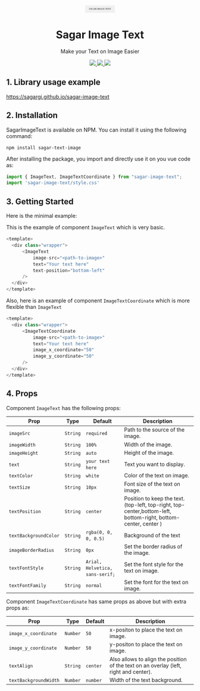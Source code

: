 <p align="center">
	<img src="src/assets/sit.svg" width="80">
</p>
<h1 align=center>Sagar Image Text</h1>
<p align=center>Make your Text on Image Easier</p>
<p align="center">
<a href="https://www.npmjs.com/package/sagar-image-text">
<img src="https://img.shields.io/npm/v/sagar-image-text"/> 
<img src="https://img.shields.io/npm/dm/sagar-image-text"/>
</a> 
<a href="https://vuejs.org/">
<img src="https://img.shields.io/badge/vue-3-brightgreen.svg"/>
</a>
</p>

##  1. Library usage example

https://sagargi.github.io/sagar-image-text

## 2. Installation

SagarImageText is available on NPM. You can install it using the following command:

```
npm install sagar-text-image
```
After installing the package, you import and directly use it on you vue code as:

```javascript
import { ImageText, ImageTextCoordinate } from "sagar-image-text";
import 'sagar-image-text/style.css'
```

## 3. Getting Started
Here is the minimal example:

This is the example of component `ImageText` which is very basic.
```javascript
<template>
  <div class="wrapper">
      <ImageText
          image-src="<path-to-image>"
          text="Your text here"
          text-position="bottom-left"
      />
  </div>
</template>
```

Also, here is an example of component `ImageTextCoordinate` which is more flexible than `ImageText`

```javascript
<template>
  <div class="wrapper">
      <ImageTextCoordinate
          image-src="<path-to-image>"
          text="Your text here"
          image_x_coordinate="50"
          image_y_coordinate="50"
      />
  </div>
</template>
```

## 4. Props
Component `ImageText` has the following props:

| Prop        | Type          | Default              | Description                                                                                                    |
|-------------|---------------|----------------------|----------------------------------------------------------------------------------------------------------------|
| `imageSrc` | `String`      | `required`           | Path to the source of the image.                                                                               |
| `imageWidth` | `String`      | `100%`               | Width of the image.                                                                                            |
| `imageHeight` | `String`     | `auto`               | Height of the image.                                                                                           |
| `text` | `String`       | `your text here`     | Text you want to display.                                                                                      |
| `textColor` | `String`      | `white`              | Color of the text on image.                                                                                    |
| `textSize` | `String`     | `10px`               | Font size of the text on image.                                                                                |
| `textPosition` | `String`       | `center`             | Position to keep the text. (top-left, top-right, top-center,bottom-left, bottom-right, bottom-center, center ) |
| `textBackgroundColor` | `String`      | `rgba(0, 0, 0, 0.5)` | Background of the text                                                                                         |
| `imageBorderRadius` | `String`      | `0px`                | Set the border radius of the image.                                                                            |
| `textFontStyle` | `String`      | `Arial, Helvetica, sans-serif;`              | Set the font style for the text on image.                                                                      |
| `textFontFamily` | `String`      | `normal`              | Set the font for the text on image.                                                                            |



Component `ImageTextCoordinate` has same props as above but with extra props as:


| Prop        | Type          | Default  | Description                                                                           |
|-------------|---------------|----------|---------------------------------------------------------------------------------------|
| `image_x_coordinate` | `Number`      | `50`     | x-positon to place the text on image.                                                 |
| `image_y_coordinate` | `Number`      | `50`     | y-positon to place the text on image.                                                 |
| `textAlign` | `String`     | `center` | Also allows to align the position of the text on an overlay (left, right and center). |
| `textBackgroundWidth` | `Number`     | `number` | Width of the text background.                                                         |








